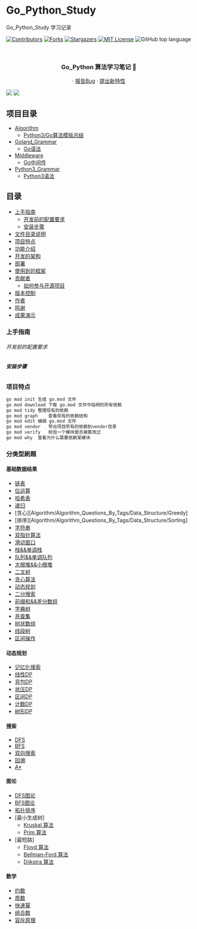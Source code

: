 # Go_Python_Study

Go_Python_Study 学习记录

<!-- PROJECT SHIELDS -->

[![Contributors][contributors-shield]][contributors-url]
[![Forks][forks-shield]][forks-url]
[![Stargazers][stars-shield]][stars-url]
[![MIT License][license-shield]][license-url]
![GitHub top language](https://img.shields.io/github/languages/top/hakusai22/Go_Python_Study?style=for-the-badge)

<!-- PROJECT LOGO -->
<br />



<p align="center">
    <a href="https://github.com/hakusai22/Go_Python_Study/">
    </a>
    <h3 align="center">Go_Python 算法学习笔记 🔞</h3>
  <p align="center">
    ·
    <a href="https://github.com/hakusai22/Go_Python_Study/issues">报告Bug</a>
    ·
    <a href="https://github.com/hakusai22/Go_Python_Study/issues">提出新特性</a>
  </p>


<img src="https://fastly.jsdelivr.net/gh/hakusai22/Go_Python_Study/al.png"/>
<img src="https://fastly.jsdelivr.net/gh/hakusai22/Go_Python_Study/code_language.png"/>

<!-- links -->

[your-project-path]:hakusai22/Go_Python_Study

[contributors-shield]: https://img.shields.io/github/contributors/hakusai22/Go_Python_Study.svg?style=for-the-badge

[contributors-url]: https://github.com/hakusai22/Go_Python_Study/graphs/contributors

[forks-shield]: https://img.shields.io/github/forks/hakusai22/Go_Python_Study.svg?style=for-the-badge

[forks-url]: https://github.com/hakusai22/Go_Python_Study/network/members

[stars-shield]: https://img.shields.io/github/stars/hakusai22/Go_Python_Study.svg?style=for-the-badge

[stars-url]: https://github.com/hakusai22/Go_Python_Study/stargazers

[issues-shield]: https://img.shields.io/github/issues/hakusai22/Go_Python_Study.svg?style=for-the-badge

[issues-url]: https://img.shields.io/github/issues/hakusai22/Go_Python_Study.svg

[license-shield]: https://img.shields.io/github/license/hakusai22/Go_Python_Study.svg?style=for-the-badge

[license-url]: https://github.com/hakusai22/Go_Python_Study/blob/master/LICENSE

[linkedin-shield]: https://img.shields.io/badge/-LinkedIn-black.svg?style=for-the-badge&logo=linkedin&colorB=555

[linkedin-url]: https://linkedin.com/in/xxxx

## 项目目录
- [Algorithm](#Algorithm)
  - [Python3/Go算法模版总结](#算法模版总结)
- [Goland_Grammar](#Goland_Grammar)
  - [Go语法](#Go语法)
- [Middleware](#Middleware)
  - [Go中间件](#Go中间件)
- [Python3_Grammar](#Python3_Grammar)
  - [Python3语法](#Python3语法)

## 目录

- [上手指南](#上手指南)
    - [开发前的配置要求](#开发前的配置要求)
    - [安装步骤](#安装步骤)
- [文件目录说明](#文件目录说明)
- [项目特点](#项目特点)
- [功能介绍](#功能介绍)
- [开发的架构](#开发的架构)
- [部署](#部署)
- [使用到的框架](#使用到的框架)
- [贡献者](#贡献者)
    - [如何参与开源项目](#如何参与开源项目)
- [版本控制](#版本控制)
- [作者](#作者)
- [鸣谢](#鸣谢)
- [成果演示](#成果演示)

### 上手指南

###### 开发前的配置要求

###### **安装步骤**

### 项目特点


```bash
go mod init	生成 go.mod 文件
go mod download	下载 go.mod 文件中指明的所有依赖
go mod tidy	整理现有的依赖
go mod graph	查看现有的依赖结构
go mod edit	编辑 go.mod 文件
go mod vendor	导出项目所有的依赖到vendor目录
go mod verify	校验一个模块是否被篡改过
go mod why	查看为什么需要依赖某模块
```

### 分类型刷题

#### 基础数据结果
- [链表](Algorithm/Algorithm_Questions_By_Tags/Data_Structure/Linked_List)
- [位运算](Algorithm/Algorithm_Questions_By_Tags/Data_Structure/Bit_Operations/位运算.md)
- [哈希表](Algorithm/Algorithm_Questions_By_Tags/Data_Structure/Hash_Table)
- [递归](Algorithm/Algorithm_Questions_By_Tags/Data_Structure/Recursion)
- [贪心][Algorithm/Algorithm_Questions_By_Tags/Data_Structure/Greedy]
- [排序][Algorithm/Algorithm_Questions_By_Tags/Data_Structure/Sorting]
- [字符串](Algorithm/Algorithm_Questions_By_Tags/Data_Structure/Strings)
- [双指针算法](Algorithm/Algorithm_Questions_By_Tags/Data_Structure/Two_Pointer)
- [滑动窗口](Algorithm/Algorithm_Questions_By_Tags/Data_Structure/Sliding_Window)
- [栈&&单调栈](Algorithm/Algorithm_Questions_By_Tags/Data_Structure/Stack)
- [队列&&单调队列](Algorithm/Algorithm_Questions_By_Tags/Data_Structure/Queue)
- [大根堆&&小根堆](Algorithm/Algorithm_Questions_By_Tags/Data_Structure/Heap/堆.md)
- [二叉树](Algorithm/Algorithm_Questions_By_Tags/Data_Structure/Binary_Tree)
- [贪心算法](https://github.com/hakusai22/Go_Python_Study#贪心算法)
- [动态规划](Algorithm/Algorithm_Questions_By_Tags/Dynamic_Programming)
- [二分搜索](Algorithm/Algorithm_Questions_By_Tags/Data_Structure/Binary_Search/二分查找.md)
- [前缀和&&差分数组](Algorithm/Algorithm_Questions_By_Tags/Data_Structure/Prefix_Sum/前缀和.md)
- [字典树](Algorithm/Algorithm_Questions_By_Tags/Data_Structure/Trie_Tree)
- [并查集](Algorithm/Algorithm_Questions_By_Tags/Data_Structure/Union_Find/并查集.md)
- [树状数组](Algorithm/Algorithm_Questions_By_Tags/Data_Structure/Fenwick_Tree)
- [线段树](Algorithm/Algorithm_Questions_By_Tags/Data_Structure/Segment_Tree/线段树.md)
- [区间操作](Algorithm/Algorithm_Questions_By_Tags/Data_Structure/Interval_Merging)


#### 动态规划
- [记忆化搜索](Algorithm/Algorithm_Questions_By_Tags/Dynamic_Programming/Memory_Search)
- [线性DP](Algorithm/Algorithm_Questions_By_Tags/Dynamic_Programming/Linear_DP)
- [背包DP](Algorithm/Algorithm_Questions_By_Tags/Dynamic_Programming/Backpack_DP)
- [状压DP](Algorithm/Algorithm_Questions_By_Tags/Dynamic_Programming/State_Compression_DP)
- [区间DP](Algorithm/Algorithm_Questions_By_Tags/Dynamic_Programming/Interval_DP)
- [计数DP](Algorithm/Algorithm_Questions_By_Tags/Dynamic_Programming/Count_DP)
- [树形DP](Algorithm/Algorithm_Questions_By_Tags/Dynamic_Programming/Tree_Shape_DP)

#### 搜索
- [DFS]()
- [BFS]()
- [双向搜索]()
- [回溯]()
- [A*]()

#### 图论
- [DFS图论](Algorithm/Algorithm_Questions_By_Tags/Graph/DFS)
- [BFS图论](Algorithm/Algorithm_Questions_By_Tags/Graph/BFS)
- [拓扑排序](Algorithm/Algorithm_Questions_By_Tags/Graph/Topological_Sorting)
- [最小生成树]
  - [Kruskal 算法](Algorithm/Algorithm_Questions_By_Tags/Graph/Kruskal)
  - [Prim 算法](Algorithm/Algorithm_Questions_By_Tags/Graph/Prim)
- [最短路]
  - [Floyd 算法](Algorithm/Algorithm_Questions_By_Tags/Graph/Floyd)
  - [Bellman–Ford 算法](Algorithm/Algorithm_Questions_By_Tags/Graph/Bellman_Ford)
  - [Dijkstra 算法](Algorithm/Algorithm_Questions_By_Tags/Graph/Dijkstra)

#### 数学
- [约数](Algorithm/Algorithm_Questions_By_Tags/Mathematical_Knowledge/Divisor)
- [质数](Algorithm/Algorithm_Questions_By_Tags/Mathematical_Knowledge/Prime_Number)
- [快速幂](Algorithm/Algorithm_Questions_By_Tags/Mathematical_Knowledge/Fast_Exponentiation)
- [组合数](Algorithm/Algorithm_Questions_By_Tags/Mathematical_Knowledge/Combinations)
- [容斥原理](Algorithm/Algorithm_Questions_By_Tags/Mathematical_Knowledge/Inclusion_Exclusion_Principle)